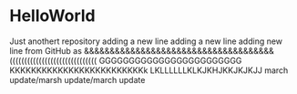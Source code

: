 # HelloWorld
Just anothert repository
adding a new line
adding a new line
adding new line from GitHub as &&&&&&&&&&&&&&&&&&&&&&&&&&&&&&&&&&&&&
((((((((((((((((((((((((((((((
GGGGGGGGGGGGGGGGGGGGGGGG
KKKKKKKKKKKKKKKKKKKKKKKKKk
LKLLLLLLKLKJKHJKKJKJKJJ
march update/marsh update/march update
